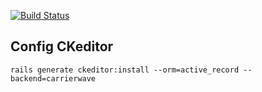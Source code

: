 [![Build Status](https://secure.travis-ci.org/foxweb/dev.kurepin.com.png?branch=master)](http://travis-ci.org/foxweb/dev.kurepin.com)

## Config CKeditor

    rails generate ckeditor:install --orm=active_record --backend=carrierwave
